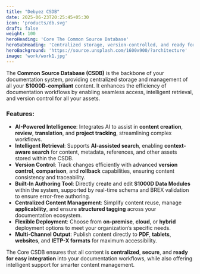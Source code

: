 ```yaml
---
title: "Debyez CSDB"
date: 2025-06-23T20:25:45+05:30
icon: 'products/db.svg'
draft: false
weight: 100
heroHeading: 'Core The Common Source Database'
heroSubHeading: 'Centralized storage, version-controlled, and ready for intelligent content retrieval at scale.'
heroBackground: 'https://source.unsplash.com/1600x900/?architecture'
image: 'work/work1.jpg'
---
```


The **Common Source Database (CSDB)** is the backbone of your documentation system, providing centralized storage and management of all your **S1000D-compliant** content. It enhances the efficiency of documentation workflows by enabling seamless access, intelligent retrieval, and version control for all your assets.

### **Features:**

* **AI-Powered Intelligence**: Integrates AI to assist in **content creation**, **review**, **translation**, and **project tracking**, streamlining complex workflows.
* **Intelligent Retrieval**: Supports **AI-assisted search**, enabling **context-aware search** for content, metadata, references, and other assets stored within the CSDB.
* **Version Control**: Track changes efficiently with advanced **version control**, **comparison**, and **rollback** capabilities, ensuring content consistency and traceability.
* **Built-In Authoring Tool**: Directly create and edit **S1000D Data Modules** within the system, supported by real-time schema and BREX validation to ensure error-free authoring.
* **Centralized Content Management**: Simplify content reuse, manage **applicability**, and ensure **structured tagging** across your documentation ecosystem.
* **Flexible Deployment**: Choose from **on-premise**, **cloud**, or **hybrid** deployment options to meet your organization’s specific needs.
* **Multi-Channel Output**: Publish content directly to **PDF**, **tablets**, **websites**, and **IETP-X formats** for maximum accessibility.

The Core CSDB ensures that all content is **centralized**, **secure**, and **ready for easy integration** into your documentation workflows, while also offering intelligent support for smarter content management.